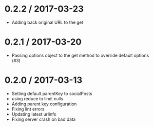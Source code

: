 
0.2.2 / 2017-03-23
==================
  
  * Adding back original URL to the get

0.2.1 / 2017-03-20
==================

  * Passing options object to the get method to override default options (#3)

0.2.0 / 2017-03-13
==================

  * Setting default parentKey to socialPosts
  * using reduce to limit nulls
  * Adding parent key configuration
  * Fixing lint errors
  * Updating latest urlinfo
  * Fixing server crash on bad data
